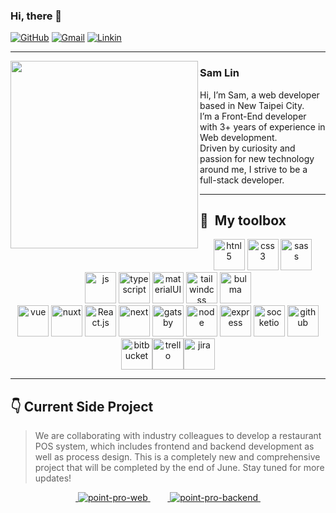 ### Hi, there 👋  

[![GitHub](https://img.shields.io/badge/dynamic/json?logo=github&label=GitHub&labelColor=495867&color=495867&url=https%3A%2F%2Fapi.swo.moe%2Fstats%2Fgithub%2Fsamlin1122&query=%24.count)](https://github.com/samlin1122)&nbsp;[![Gmail](https://shields.io/badge/Gmail-flat?logo=gmail&color=ffffff)](mailto:samlin1122@gmail.com)&nbsp;[![Linkin](https://shields.io/badge/LinkedIn-flat?logo=LinkedIn&color=2261BA)](https://www.linkedin.com/in/zhlin1122/)  

---

<p>
  <img width="300" align='left' src="https://github-readme-stats.vercel.app/api/top-langs/?username=samlin1122&layout=compact&theme=vue-dark">
</p>  
   
### Sam Lin

Hi, I’m Sam, a web developer based in New Taipei City.  
I’m a Front-End developer with 3+ years of experience in Web development.  
Driven by curiosity and passion for new technology around me, I strive to be a full-stack developer.  


---

## 🧰 &nbsp;My toolbox
<p align="center">
        <img
          src="https://cdn1.iconfinder.com/data/icons/logotypes/32/badge-html-5-512.png"
          alt="htnl5"
          width="50"
          height="50"
        />
        <img
          src="https://cdn1.iconfinder.com/data/icons/logotypes/32/badge-css-3-512.png"
          alt="css3"
          width="50"
          height="50"
        />
        <a href="https://sass-lang.com/"
          ><img
            src="https://cdn4.iconfinder.com/data/icons/logos-and-brands/512/288_Sass_logo-512.png"
            alt="sass"
            width="50"
            height="50"
        /></a>
        <img
          src="https://cdn4.iconfinder.com/data/icons/logos-and-brands/512/187_Js_logo_logos-512.png"
          alt="js"
          width="50"
          height="50"
        />
        <a href="https://www.typescriptlang.org/"
          ><img
            src="https://upload.wikimedia.org/wikipedia/commons/thumb/4/4c/Typescript_logo_2020.svg/1200px-Typescript_logo_2020.svg.png"
            alt="typescript"
            width="50"
            height="50"
        /></a>
        <a href="https://mui.com/"
          ><img src="https://mui.com/static/logo.png" alt="materialUI" width="50" height="50"
        /></a>
        <a href="https://tailwindcss.com/"
          ><img
            src="https://camo.githubusercontent.com/bcd4bda49ef6cd9537db065920f4f4f6ac670eae0e0adf2c5133c19b319f1574/68747470733a2f2f627261646c632e67616c6c65727963646e2e76736173736574732e696f2f657874656e73696f6e732f627261646c632f7673636f64652d7461696c77696e646373732f302e322e302f313535383034303536333634392f4d6963726f736f66742e56697375616c53747564696f2e53657276696365732e49636f6e732e44656661756c74"
            alt="tailwindcss"
            width="50"
            height="50"
        /></a>
        <a href="https://bulma.io/"
          ><img src="https://image.pngaaa.com/787/6130787-middle.png" alt="bulma" width="50" height="50"
        /></a>
        <br />
        <a href="https://vuejs.org/"
          ><img
            src="https://cdn4.iconfinder.com/data/icons/logos-and-brands/512/367_Vuejs_logo-512.png"
            alt="vue"
            width="50"
            height="50"
        /></a>
        <a href="https://nuxtjs.org/"
          ><img src="https://upload.wikimedia.org/wikipedia/commons/thumb/a/ae/Nuxt_logo.svg/2560px-Nuxt_logo.svg.png"
            alt="nuxt"
            width="50"
            height="50"
        /></a>
        <a href="https://react.dev/"
          ><img
            src="https://cdn0.iconfinder.com/data/icons/logos-brands-in-colors/128/react_color-512.png"
            alt="React.js"
            width="50"
            height="50"
        /></a>
        <a href="https://nextjs.org/"
          ><img
            src="https://d2nir1j4sou8ez.cloudfront.net/wp-content/uploads/2021/12/nextjs-boilerplate-logo.png"
            alt="next"
            width="50"
            height="50"
        /></a>
        <a href="https://www.gatsbyjs.com/"
          ><img
            src="https://camo.githubusercontent.com/b0972dd62bbf6ee0e28ed0ebceb48427a481568caeeb639066b23c754f0c60e5/68747470733a2f2f7777772e6761747362796a732e636f6d2f4761747362792d4d6f6e6f6772616d2e737667"
            alt="gatsby"
            width="50"
            height="50"
        /></a>
        <a href="https://nodejs.org/en"
          ><img
            src="https://d2eip9sf3oo6c2.cloudfront.net/tags/images/000/000/256/full/nodejslogo.png"
            alt="node"
            width="50"
            height="50"
        /></a>
        <a href="https://expressjs.com/"
          ><img
            src="https://adware-technologies.s3.amazonaws.com/uploads/technology/thumbnail/20/express-js.png"
            alt="express"
            width="50"
            height="50"
        /></a>
        <a href="https://socket.io/"
          ><img src="https://avatars.githubusercontent.com/u/10566080?s=280&v=4" alt="socketio" width="50" height="50"
        /></a>
        <a href="https://github.com/"
          ><img
            src="https://cdn4.iconfinder.com/data/icons/miu-black-social-2/60/github-512.png"
            alt="github"
            width="50"
            height="50" /></a
        ><a href="https://bitbucket.org/"
          ><img
            src="https://cdn4.iconfinder.com/data/icons/logos-and-brands/512/44_Bitbucket_logo_logos-512.png"
            alt="bitbucket"
            width="50"
            height="50" /></a
        ><a href="https://trello.com/home"
          ><img
            src="https://cdn3.iconfinder.com/data/icons/popular-services-brands-vol-2/512/trello-512.png"
            alt="trello"
            width="50"
            height="50" /></a
        ><a href="https://www.atlassian.com/software/jira"
          ><img
            src="https://cdn4.iconfinder.com/data/icons/logos-and-brands/512/184_Jira_logo_logos-512.png"
            alt="jira"
            width="50"
            height="50"
        /></a>
      </p>
<!-- <a href=""><img  src="" alt="" width="50" height="50"/></a> -->


---

## 👇 Current Side Project

>We are collaborating with industry colleagues to develop a restaurant POS system, which includes frontend and backend development as well as process design. This is a completely new and comprehensive project that will be completed by the end of June. Stay tuned for more updates!

<!-- [![Anurag's GitHub stats](https://github-readme-stats.vercel.app/api?username=samlin1122&hide=stars&count_private=true&show_icons=true&theme=vue-dark)](https://github.com/samlin1122)
 -->

<p align='center'>
    &nbsp;&nbsp;&nbsp;<a href='https://github.com/samlin1122/point-pro'>
        <img src='https://github-readme-stats.vercel.app/api/pin/?username=samlin1122&repo=point-pro&theme=vue-dark' alt='point-pro-web' />
    </a>&nbsp;&nbsp;&nbsp;
    &nbsp;&nbsp;&nbsp;<a href='https://github.com/emily40830/point-pro-backend'>
        <img src='https://github-readme-stats.vercel.app/api/pin/?username=emily40830&repo=point-pro-backend&theme=vue-dark' alt='point-pro-backend' />
    </a>&nbsp;&nbsp;&nbsp;
</p>


